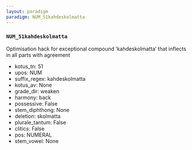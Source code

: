 ```yaml
---
layout: paradigm
paradigm: NUM_51kahdeskolmatta
---
```

### ` NUM_51kahdeskolmatta `

Optimisation hack for exceptional compound ’kahdeskolmatta’ that inflects in all parts with agreement
* kotus_tn: 51
* upos: NUM
* suffix_regex: kahdeskolmatta
* kotus_av: None
* grade_dir: weaken
* harmony: back
* possessive: False
* stem_diphthong: None
* deletion: skolmatta
* plurale_tantum: False
* clitics: False
* pos: NUMERAL
* stem_vowel: None
